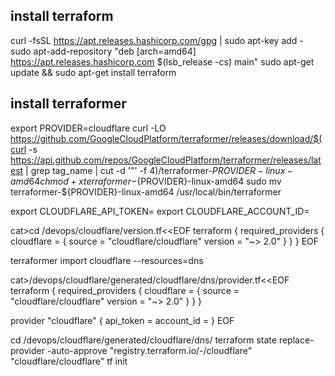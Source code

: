 
## install terraform
curl -fsSL https://apt.releases.hashicorp.com/gpg | sudo apt-key add -
sudo apt-add-repository "deb [arch=amd64] https://apt.releases.hashicorp.com $(lsb_release -cs) main"
sudo apt-get update && sudo apt-get install terraform

## install terraformer
export PROVIDER=cloudflare
curl -LO https://github.com/GoogleCloudPlatform/terraformer/releases/download/$(curl -s https://api.github.com/repos/GoogleCloudPlatform/terraformer/releases/latest | grep tag_name | cut -d '"' -f 4)/terraformer-${PROVIDER}-linux-amd64
chmod +x terraformer-${PROVIDER}-linux-amd64
sudo mv terraformer-${PROVIDER}-linux-amd64 /usr/local/bin/terraformer

export CLOUDFLARE_API_TOKEN=
export CLOUDFLARE_ACCOUNT_ID=

cat>cd /devops/cloudflare/version.tf<<EOF
terraform {
  required_providers {
    cloudflare = {
      source  = "cloudflare/cloudflare"
      version = "~> 2.0"
    }
  }
}
EOF

terraformer import cloudflare --resources=dns

cat>/devops/cloudflare/generated/cloudflare/dns/provider.tf<<EOF
terraform {
  required_providers {
    cloudflare = {
      source  = "cloudflare/cloudflare"
      version = "~> 2.0"
    }
  }
}

provider "cloudflare" {
  api_token = 
  account_id = 
}
EOF

cd /devops/cloudflare/generated/cloudflare/dns/
terraform state replace-provider -auto-approve "registry.terraform.io/-/cloudflare" "cloudflare/cloudflare"
tf init